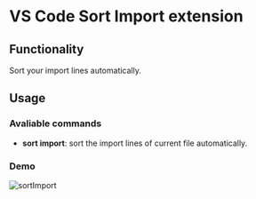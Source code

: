 # VS Code Sort Import extension

## Functionality

Sort your import lines automatically.

## Usage

### Avaliable commands

- **sort import**: sort the import lines of current file automatically.

### Demo

![sortImport](https://gfycat.com/WellwornOrderlyChipmunk)